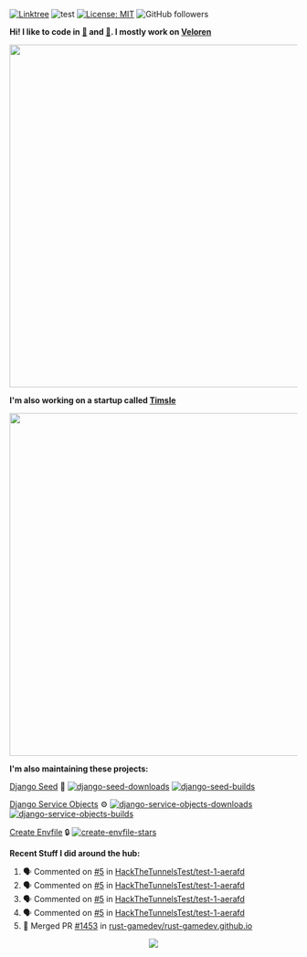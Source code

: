 [![Linktree](https://img.shields.io/badge/linktree-1de9b6?style=for-the-badge&logo=linktree&logoColor=white)](https://linktr.ee/angelonfira)
![test](https://hits.seeyoufarm.com/api/count/incr/badge.svg?url=https://github.com/AngelOnFira)
[![License: MIT](https://img.shields.io/badge/License-MIT-yellow.svg)](https://opensource.org/licenses/MIT)
![GitHub followers](https://img.shields.io/github/followers/angelonfira?style=social)

**Hi! I like to code in [:crab:](https://www.rust-lang.org/) and [:snake:](https://www.python.org/). I mostly work on [Veloren](https://veloren.net)**

<p align="center">
  <img width="600" src="https://media.discordapp.net/attachments/444005079410802699/730566298073038949/rsz_5f0656b6aa176.png">
</p>

**I'm also working on a startup called [Timsle](https://timsle.com)**

<p align="center">
  <img width="600" src="https://media.discordapp.net/attachments/444005079410802699/730566842674053130/rsz_5f0657242abb4.png">
</p>

**I'm also maintaining these projects:**

[Django Seed](https://github.com/Brobin/django-seed)
:seedling:
[![django-seed-downloads](https://pepy.tech/badge/django-seed)](https://pepy.tech/project/django-seed)
[![django-seed-builds](https://github.com/Brobin/django-seed/workflows/Test/badge.svg)](https://github.com/Brobin/django-seed)

[Django Service Objects](https://github.com/mixxorz/django-service-objects)
:gear:
[![django-service-objects-downloads](https://pepy.tech/badge/django-service-objects)](https://pepy.tech/project/django-service-objects)
[![django-service-objects-builds](https://github.com/mixxorz/django-service-objects/actions/workflows/test.yml/badge.svg)](https://github.com/mixxorz/django-service-objects/actions/workflows/test.yml)

[Create Envfile](https://github.com/SpicyPizza/create-envfile)
:lock:
[![create-envfile-stars](https://img.shields.io/github/stars/SpicyPizza/create-envfile?style=social)](https://github.com/SpicyPizza/create-envfile)

**Recent Stuff I did around the hub:**

<!--START_SECTION:activity-->
1. 🗣 Commented on [#5](https://github.com/HackTheTunnelsTest/test-1-aerafd/issues/5#issuecomment-1736044955) in [HackTheTunnelsTest/test-1-aerafd](https://github.com/HackTheTunnelsTest/test-1-aerafd)
2. 🗣 Commented on [#5](https://github.com/HackTheTunnelsTest/test-1-aerafd/issues/5#issuecomment-1736042264) in [HackTheTunnelsTest/test-1-aerafd](https://github.com/HackTheTunnelsTest/test-1-aerafd)
3. 🗣 Commented on [#5](https://github.com/HackTheTunnelsTest/test-1-aerafd/issues/5#issuecomment-1736039797) in [HackTheTunnelsTest/test-1-aerafd](https://github.com/HackTheTunnelsTest/test-1-aerafd)
4. 🗣 Commented on [#5](https://github.com/HackTheTunnelsTest/test-1-aerafd/issues/5#issuecomment-1736038809) in [HackTheTunnelsTest/test-1-aerafd](https://github.com/HackTheTunnelsTest/test-1-aerafd)
5. 🎉 Merged PR [#1453](https://github.com/rust-gamedev/rust-gamedev.github.io/pull/1453) in [rust-gamedev/rust-gamedev.github.io](https://github.com/rust-gamedev/rust-gamedev.github.io)
<!--END_SECTION:activity-->

<p align="center">
  <img src="https://github-profile-trophy.vercel.app/?username=angelonfira&column=4&theme=nord&margin-w=15&margin-h=15">
</p>
